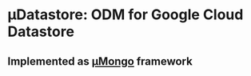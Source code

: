 # μDatastore: ODM for Google Cloud Datastore
Implemented as [μMongo](https://github.com/Scille/umongo) framework
---
